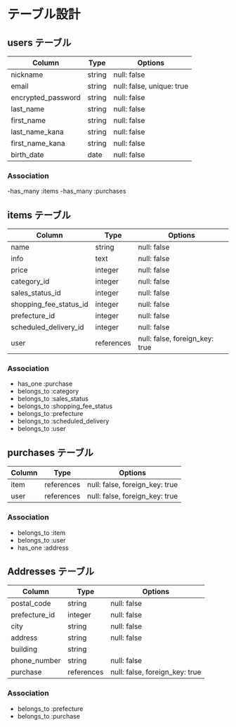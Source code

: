 # テーブル設計

## users テーブル

| Column             | Type   | Options     |
| ------------------ | ------ | ----------- |
| nickname           | string | null: false |
| email              | string | null: false, unique: true |
| encrypted_password | string | null: false |
| last_name          | string | null: false |
| first_name         | string | null: false |
| last_name_kana     | string | null: false |
| first_name_kana    | string | null: false |
| birth_date         | date   | null: false |

### Association
-has_many :items
-has_many :purchases


## items テーブル

| Column                  | Type       | Options     |
| ------------------------| ---------- | ----------- |
| name                    | string     | null: false |
| info                    | text       | null: false |
| price                   | integer    | null: false |
| category_id             | integer    | null: false |
| sales_status_id         | integer    | null: false |
| shopping_fee_status_id  | integer    | null: false |
| prefecture_id           | integer    | null: false |
| scheduled_delivery_id   | integer    | null: false |
| user                    | references | null: false, foreign_key: true |

### Association
- has_one :purchase
- belongs_to :category
- belongs_to :sales_status
- belongs_to :shopping_fee_status
- belongs_to :prefecture
- belongs_to :scheduled_delivery
- belongs_to :user


## purchases テーブル

| Column      | Type       | Options     |
| ----------- | ---------- | ------------|
| item        | references | null: false, foreign_key: true |
| user        | references | null: false, foreign_key: true |

### Association
- belongs_to :item
- belongs_to :user
- has_one :address


## Addresses テーブル

| Column        | Type       | Options     |
| ------------- | ---------- | ------------|
| postal_code   | string     | null: false |
| prefecture_id | integer    | null: false |
| city          | string     | null: false |
| address       | string     | null: false |
| building      | string     |             |
| phone_number  | string     | null: false |
| purchase      | references | null: false, foreign_key: true |

### Association
- belongs_to :prefecture
- belongs_to :purchase
